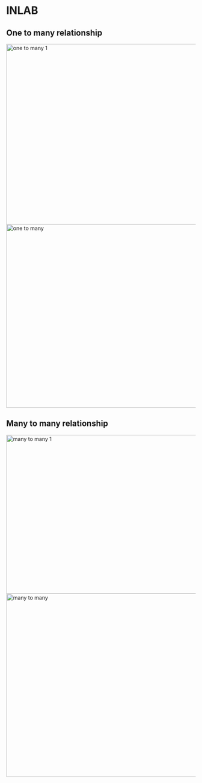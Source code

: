 # INLAB 

## One to many relationship
<img width="651" height="478" alt="one to many 1 " src="https://github.com/user-attachments/assets/e62ca554-cf6a-4aab-b6ad-cbd343f48e87" />
<img width="668" height="487" alt="one to many" src="https://github.com/user-attachments/assets/9e2c206f-0da0-410a-92d2-4682cecc00cb" />

## Many to many relationship
<img width="622" height="421" alt="many to many 1" src="https://github.com/user-attachments/assets/80a04209-6b73-42ad-9f86-9f173ec20447" />
<img width="632" height="486" alt="many to many" src="https://github.com/user-attachments/assets/27d807be-2ee7-453c-b709-82c061654e06" />
